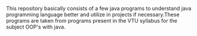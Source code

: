 This repository basically consists of a few java programs to understand java programming language better and utilize in projects if necessary.These programs are taken from programs present in the VTU syllabus for the subject OOP's with java.
